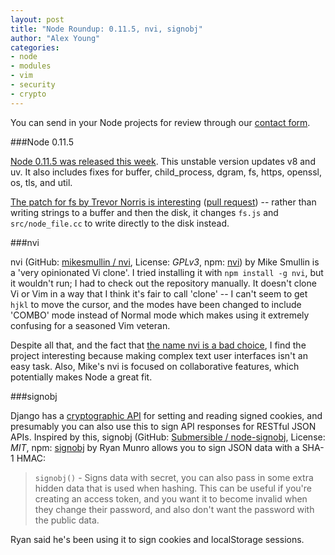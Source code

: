 ```yaml
---
layout: post
title: "Node Roundup: 0.11.5, nvi, signobj"
author: "Alex Young"
categories: 
- node
- modules
- vim
- security
- crypto
---
```


<div class="intro">
You can send in your Node projects for review through our <a href="/contact.html">contact form</a>.
</div>

###Node 0.11.5

[Node 0.11.5 was released this week](http://blog.nodejs.org/2013/08/06/node-v0-11-5-unstable/).  This unstable version updates v8 and uv.  It also includes fixes for buffer, child_process, dgram, fs, https, openssl, os, tls, and util.

[The patch for fs by Trevor Norris is interesting](https://github.com/joyent/node/pull/5747/files#r5360078) ([pull request](https://github.com/joyent/node/pull/5747)) -- rather than writing strings to a buffer and then the disk, it changes `fs.js` and `src/node_file.cc` to write directly to the disk instead.

###nvi

nvi (GitHub: [mikesmullin / nvi](https://github.com/mikesmullin/nvi), License: _GPLv3_, npm: [nvi](https://npmjs.org/package/nvi)) by Mike Smullin is a 'very opinionated Vi clone'.  I tried installing it with `npm install -g nvi`, but it wouldn't run; I had to check out the repository manually.  It doesn't clone Vi or Vim in a way that I think it's fair to call 'clone' -- I can't seem to get `hjkl` to move the cursor, and the modes have been changed to include 'COMBO' mode instead of Normal mode which makes using it extremely confusing for a seasoned Vim veteran.

Despite all that, and the fact that [the name nvi is a bad choice](http://en.wikipedia.org/wiki/Nvi), I find the project interesting because making complex text user interfaces isn't an easy task.  Also, Mike's nvi is focused on collaborative features, which potentially makes Node a great fit.

###signobj

Django has a [cryptographic API](https://docs.djangoproject.com/en/dev/topics/signing/) for setting and reading signed cookies, and presumably you can also use this to sign API responses for RESTful JSON APIs.  Inspired by this, signobj (GitHub: [Submersible / node-signobj](https://github.com/Submersible/node-signobj), License: _MIT_, npm: [signobj](https://npmjs.org/package/signobj) by Ryan Munro allows you to sign JSON data with a SHA-1 HMAC:

> `signobj()` - Signs data with secret, you can also pass in some extra hidden data that is used when hashing. This can be useful if you're creating an access token, and you want it to become invalid when they change their password, and also don't want the password with the public data.

Ryan said he's been using it to sign cookies and localStorage sessions.

